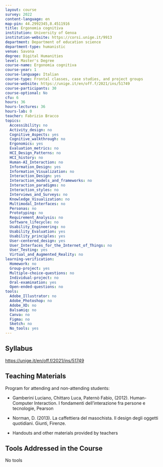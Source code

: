 ```yaml
---
layout: course
survey: 2022
content-language: en
map-pin: 44.2992345,8.4511916
title: Ergonomia cognitiva
institution: University of Genoa
institution-website: https://corsi.unige.it/9913 
department: Department of education science
department-type: humanistic
venue: Savona
degree: Digital Humanities
level: Master's Degree
course-name: Ergonomia cognitiva
course-year: 1
course-language: Italian
course-type: Frontal classes, case studies, and project groups
course-website: https://unige.it/en/off.f/2021/ins/51749
course-participants: 30
course-optional: No
cfu: 6
hours: 36
hours-lectures: 36
hours-lab: 0
teacher: Fabrizio Bracco
topics: 
  Accessibility: no
  Activity_design: no
  Cognitive_Aspects: yes
  Cognitive_walkthrough: no
  Ergonomics: yes
  Evaluation_metrics: no
  HCI_Design_Patterns: no
  HCI_history: no
  Human-AI_Interaction: no
  Information_Design: yes
  Information_Visualization: no
  Interaction_Design: yes
  Interaction_models_and_frameworks: no
  Interaction_paradigms: no
  Interaction_styles: no
  Interviews_and_Surveys: no
  Knowledge_Visualization: no
  Multimodal_Interfaces: no
  Personas: no
  Prototyping: no
  Requirement_Analysis: no
  Software_lifecycle: no
  Usability_Engineering: no
  Usability_Evaluation: yes
  Usability_principles: yes
  User-centered_design: yes
  User_Interfaces_for_the_Internet_of_Things: no
  User_Testing: yes
  Virtual_and_Augmented_Reality: no
learning-verification: 
  Homework: no 
  Group-project: yes 
  Multiple-choice-questions: no 
  Individual-project: no 
  Oral-examination: yes 
  Open-ended-questions: no 
tools: 
  Adobe_Illustrator: no 
  Adobe_Photoshop: no 
  Adobe_XD: no 
  Balsamiq: no 
  Canva: no 
  Figma: no 
  Sketch: no 
  No_tools: yes 
---
```



## Syllabus 
https://unige.it/en/off.f/2021/ins/51749

## Teaching Materials 
Program for attending and non-attending students:

- Gamberini Luciano, Chittaro Luca, Paternò Fabio, (2012). Human-Computer Interaction. I fondamenti dell’interazione fra persone e tecnologie, Pearson

- Norman, D. (2013). La caffettiera del masochista. Il design degli oggetti quotidiani. Giunti, Firenze.

- Handouts and other materials provided by teachers

## Tools Addressed in the Course 
No tools
